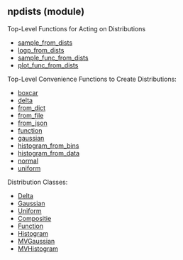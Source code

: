 ## npdists (module)

Top-Level Functions for Acting on Distributions

* [sample_from_dists](api/npdists.sample_from_dists.md)
* [logp_from_dists](api/npdists.logp_from_dists.md)
* [sample_func_from_dists](api/npdists.sample_func_from_dists.md)
* [plot_func_from_dists](api/npdists.plot_func_from_dists.md)

Top-Level Convenience Functions to Create Distributions:

* [boxcar](api/npdists.boxcar.md)
* [delta](api/npdists.delta.md)
* [from_dict](api/npdists.from_dict.md)
* [from_file](api/npdists.from_file.md)
* [from_json](api/npdists.from_json.md)
* [function](api/npdists.function.md)
* [gaussian](api/npdists.gaussian.md)
* [histogram_from_bins](api/npdists.histogram_from_bins.md)
* [histogram_from_data](api/npdists.histogram_from_data.md)
* [normal](api/npdists.normal.md)
* [uniform](api/npdists.uniform.md)


Distribution Classes:

* [Delta](api/Delta.md)
* [Gaussian](api/Gaussian.md)
* [Uniform](api/Uniform.md)
* [Compositie](api/Composite.md)
* [Function](api/Function.md)
* [Histogram](api/Histogram.md)
* [MVGaussian](api/MVGaussian.md)
* [MVHistogram](api/MVHistogram.md)
